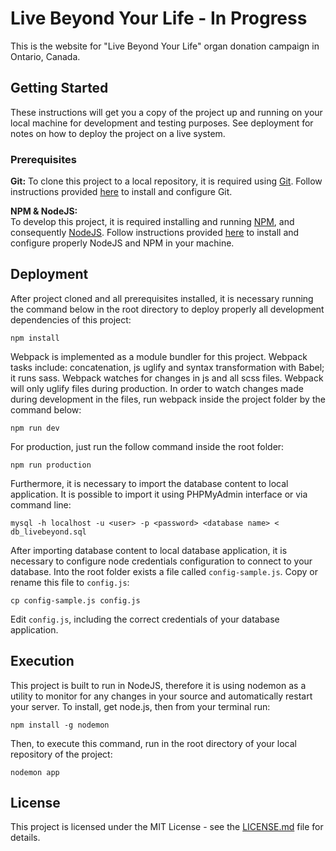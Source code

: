 # Live Beyond Your Life - In Progress

This is the website for "Live Beyond Your Life" organ donation campaign in Ontario, Canada.

## Getting Started

These instructions will get you a copy of the project up and running on your local machine for development and testing purposes. See deployment for notes on how to deploy the project on a live system.

### Prerequisites

**Git:**
To clone this project to a local repository, it is required using [Git](https://git-scm.com/). Follow instructions provided [here](https://git-scm.com/downloads) to install and configure Git.

**NPM & NodeJS:**    
To develop this project, it is required installing and running [NPM](https://www.npmjs.com/), and consequently [NodeJS](https://nodejs.org/en/). Follow instructions provided [here](https://nodejs.org/en/download/) to install and configure properly NodeJS and NPM in your machine.

## Deployment

After project cloned and all prerequisites installed, it is necessary running the command below in the root directory to deploy properly all development dependencies of this project:

```
npm install
```

Webpack is implemented as a module bundler for this project. Webpack tasks include: concatenation, js uglify and syntax transformation with Babel; it runs sass. Webpack watches for changes in js and all scss files. Webpack will only uglify files during production. In order to watch changes made during development in the files, run webpack inside the project folder by the command below:

```npm run dev```

For production, just run the follow command inside the root folder:

```npm run production```

Furthermore, it is necessary to import the database content to local application. It is possible to import it using PHPMyAdmin interface or via command line:

```
mysql -h localhost -u <user> -p <password> <database name> < db_livebeyond.sql
```

After importing database content to local database application, it is necessary to configure node credentials configuration to connect to your database. Into the root folder exists a file called <code>config-sample.js</code>. Copy or rename this file to <code>config.js</code>:

```
cp config-sample.js config.js
```

Edit <code>config.js</code>, including the correct credentials of your database application.

## Execution

This project is built to run in NodeJS, therefore it is using nodemon as a utility to monitor for any changes in your source and automatically restart your server. To install, get node.js, then from your terminal run:

```npm install -g nodemon```

Then, to execute this command, run in the root directory of your local repository of the project:

```
nodemon app
```

## License

This project is licensed under the MIT License - see the [LICENSE.md](LICENSE.md) file for details.
